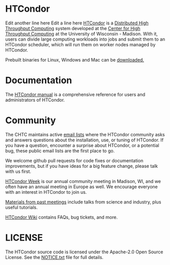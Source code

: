 # HTCondor

Edit another line here
Edit a line here
[HTCondor](https://research.cs.wisc.edu/htcondor/) is a
[Distributed High Throughput Computing](https://en.wikipedia.org/wiki/High-throughput_computing)
system developed at the
[Center for High Throughput Computing](http://chtc.cs.wisc.edu/)
at the University of Wisconsin - Madison.  With it, users can divide large
computing workloads into jobs and submit them to an HTCondor scheduler,
which will run them on worker nodes managed by HTCondor.

Prebuilt binaries for Linux, Windows and Mac can be
[downloaded.](https://research.cs.wisc.edu/htcondor/downloads/)

# Documentation

The [HTCondor manual](https://research.cs.wisc.edu/htcondor/manual/) is a
comprehensive reference for users and administrators of HTCondor.

# Community

The CHTC maintains active [email lists](https://research.cs.wisc.edu/htcondor/mail-lists/)
where the HTCondor community asks and answers questions about the installation,
use, or tuning of HTCondor.  If you have a question, encounter a surprise about
HTCondor, or a potential bug, these public email lists are the first place to go.

We welcome github pull requests for code fixes or documentation improvements, but if
you have ideas for a big feature change, please talk with us first.

[HTCondor Week](https://research.cs.wisc.edu/htcondor/HTCondorWeek2020/index.html)
is our annual community meeting in Madison, WI, and we often have an annual
meeting in Europe as well. We encourage everyone with an interest in HTCondor
to join us.

[Materials from past meetings](https://research.cs.wisc.edu/htcondor/past_condor_weeks.html)
include talks from science and industry, plus useful tutorials.

[HTCondor Wiki](http://condor-wiki.cs.wisc.edu/index.cgi/wiki) contains FAQs,
bug tickets, and more.

# LICENSE

The HTCondor source code is licensed under the Apache-2.0 Open Source License.
See the [NOTICE.txt](NOTICE.txt) file for full details.
